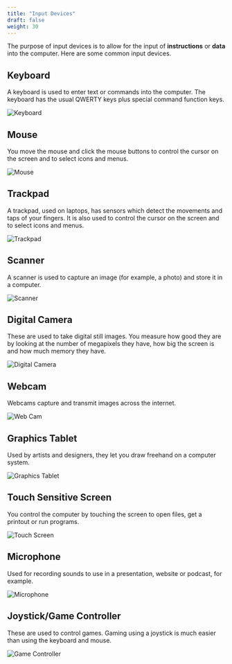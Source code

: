 ```yaml
---
title: "Input Devices"
draft: false
weight: 30
---
```

The purpose of input devices is to allow for the input of __instructions__ or __data__ into the computer. Here are some common input devices.

## Keyboard
A keyboard is used to enter text or commands into the computer.  The keyboard has the usual QWERTY keys plus special command function keys.

![Keyboard](/input-devices-keyboard.jpg)

## Mouse
You move the mouse and click the mouse buttons to control the cursor on the screen and to select icons and menus.

![Mouse](/input-devices-mouse.jpg)

## Trackpad
A trackpad, used on laptops, has sensors which detect the movements and taps of your fingers.  It is also used to control the cursor on the screen and to select icons and menus.

![Trackpad](/input-devices-trackpad.jpg)

## Scanner
A scanner is used to capture an image (for example, a photo) and store it in a computer.

![Scanner](/input-devices-scanner.jpg)

## Digital Camera
These are used to take digital still images.  You measure how good they are by looking at the number of megapixels they have, how big the screen is and how much memory they have.

![Digital Camera](/input-devices-digital-camera.jpg)

## Webcam
Webcams capture and transmit images across the internet.

![Web Cam](/input-devices-webcam.jpg)

## Graphics Tablet
Used by artists and designers, they let you draw freehand on a computer system.

![Graphics Tablet](/input-devices-graphics-tablet.jpg)

## Touch Sensitive Screen
You control the computer by touching the screen to open files, get a printout or run programs.

![Touch Screen](/input-devices-touch-screen.jpg)

## Microphone
Used for recording sounds to use in a presentation, website or podcast, for example.

![Microphone](/input-devices-microphone.jpg)

## Joystick/Game Controller
These are used to control games. Gaming using a joystick is much easier than using the keyboard and mouse.

![Game Controller](/input-devices-game-controller.jpg)

